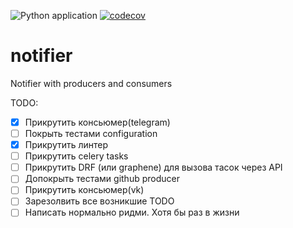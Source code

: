 ![Python application](https://github.com/HagasSaan/notifier/workflows/Python%20application/badge.svg)
[![codecov](https://codecov.io/gh/HagasSaan/notifier/branch/master/graph/badge.svg)](https://codecov.io/gh/HagasSaan/notifier)

# notifier
Notifier with producers and consumers


TODO:
- [x] Прикрутить консьюмер(telegram)
- [ ] Покрыть тестами configuration
- [x] Прикрутить линтер
- [ ] Прикрутить celery tasks
- [ ] Прикрутить DRF (или graphene) для вызова тасок через API
- [ ] Допокрыть тестами github producer
- [ ] Прикрутить консьюмер(vk)
- [ ] Зарезолвить все возникшие TODO
- [ ] Написать нормально ридми. Хотя бы раз в жизни
